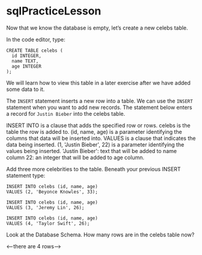 # sqlPracticeLesson

Now that we know the database is empty, let’s create a new celebs table.

In the code editor, type:

```
CREATE TABLE celebs (
  id INTEGER,
  name TEXT,
  age INTEGER
);
```

We will learn how to view this table in a later exercise after we have added some data to it.

The `INSERT` statement inserts a new row into a table.
We can use the `INSERT` statement when you want to add new records. The statement below enters a record for `Justin Bieber` into the celebs table.

INSERT INTO is a clause that adds the specified row or rows.
celebs is the table the row is added to.
(id, name, age) is a parameter identifying the columns that data will be inserted into.
VALUES is a clause that indicates the data being inserted.
(1, 'Justin Bieber', 22) is a parameter identifying the values being inserted.
'Justin Bieber': text that will be added to name column
22: an integer that will be added to age column.

Add three more celebrities to the table. Beneath your previous INSERT statement type:
```
INSERT INTO celebs (id, name, age) 
VALUES (2, 'Beyonce Knowles', 33); 
 
INSERT INTO celebs (id, name, age) 
VALUES (3, 'Jeremy Lin', 26); 
 
INSERT INTO celebs (id, name, age) 
VALUES (4, 'Taylor Swift', 26); 
```
Look at the Database Schema. How many rows are in the celebs table now?

<--there are 4 rows-->